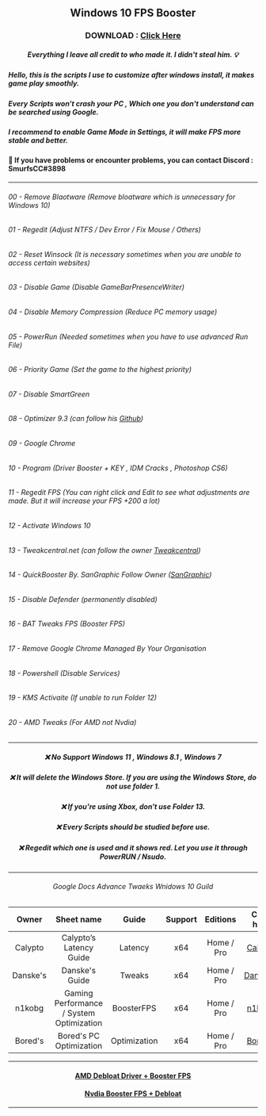 ## <p align="middle"> Windows 10 FPS Booster 

### <p align="middle"> DOWNLOAD : [Click Here](https://github.com/SmurfsCC/FPS-Booster-/releases/tag/Windows)
  
  ##### <p align="middle"> Everything I leave all credit to who made it. I didn't steal him. 💡

##### Hello, this is the scripts I use to customize after windows install, it makes game play smoothly.

##### Every Scripts won't crash your PC , Which one you don't understand can be searched using Google.

##### I recommend to enable Game Mode in Settings, it will make FPS more stable and better.

#### 📌 If you have problems or encounter problems, you can contact Discord : SmurfsCC#3898
 
  

***

###### 00 - Remove Blaotware (Remove bloatware which is unnecessary for Windows 10)
###### 01 - Regedit (Adjust NTFS / Dev Error / Fix Mouse / Others)
###### 02 - Reset Winsock (It is necessary sometimes when you are unable to access certain websites)
###### 03 - Disable Game (Disable GameBarPresenceWriter) 
###### 04 - Disable Memory Compression (Reduce PC memory usage)
###### 05 - PowerRun (Needed sometimes when you have to use advanced Run File)
###### 06 - Priority Game (Set the game to the highest priority)
###### 07 - Disable SmartGreen
###### 08 - Optimizer 9.3 (can follow his [Github](https://github.com/hellzerg/optimizer))
###### 09 - Google Chrome
###### 10 - Program (Driver Booster + KEY , IDM Cracks , Photoshop CS6)
###### 11 - Regedit FPS (You can right click and Edit to see what adjustments are made. But it will increase your FPS +200 a lot)
###### 12 - Activate Windows 10
###### 13 - Tweakcentral.net (can follow the owner [Tweakcentral](https://tweakcentral.net/))
###### 14 - QuickBooster By. SanGraphic Follow Owner ([SanGraphic](https://github.com/SanGraphic))
###### 15 - Disable Defender (permanently disabled)
###### 16 - BAT Tweaks FPS (Booster FPS)
###### 17 - Remove Google Chrome Managed By Your Organisation 
###### 18 - Powershell (Disable Services)
###### 19 - KMS Activaite (If unable to run Folder 12)
###### 20 - AMD Tweaks (For AMD not Nvdia)

***


##### <p align="middle"> ❌ No Support  Windows 11 , Windows 8.1 , Windows 7 
##### <p align="middle"> ❌ It will delete the Windows Store. If you are using the Windows Store, do not use folder 1.
##### <p align="middle"> ❌ If you're using Xbox, don't use Folder 13.
##### <p align="middle"> ❌ Every Scripts should be studied before use.
##### <p align="middle"> ❌ Regedit which one is used and it shows red. Let you use it through PowerRUN / Nsudo.

***
  
###### <p align="middle"> Google Docs Advance Twaeks Wnidows 10 Guild 
  
  
|Owner|    Sheet name   | Guide | Support |      Editions     | Click here |
|:-----:|:-------------------:|:-----:|:----:|:-----------------:|:--------------:|
| Calypto  | Calypto’s Latency Guide  | Latency |  x64 |Home / Pro|[Calypto](https://docs.google.com/document/d/1c2-lUJq74wuYK1WrA_bIvgb89dUN0sj8-hO3vqmrau4/edit)|
| Danske's | Danske's Guide | Tweaks |  x64 |Home / Pro|[Danske's](https://docs.google.com/document/d/18uPEXJC5LSto8x9X_GteSI58sfQLCfamDG1HNHJWrQU/edit)|
| n1kobg  | Gaming Performance / System Optimization  | BoosterFPS |  x64 |Home / Pro|[n1kobg](http://n1kobg.blogspot.com/)|
| Bored's  | Bored's PC Optimization| Optimization |  x64 |Home / Pro    |[Bored's](https://github.com/BoringBoredom/PC-Optimization-Hub)|
  
***
  
 #### <p align="middle"> [AMD Debloat Driver + Booster FPS](https://docs.google.com/document/d/1Vd5WKWhm77sG8o9xBoSNRuAWRTavLqynJ7aQhVrsa8Y/edit#heading=h.64v6f9pb21bn)
 #### <p align="middle"> [Nvdia Booster FPS + Debloat](https://discord.gg/MVRdECQAPJ)
   
 ***
   
   

